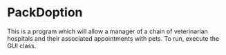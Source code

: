 # PackDoption
This is a program which will allow a manager of a chain of veterinarian hospitals and their associated appointments with pets.  To run, execute the GUI class.
